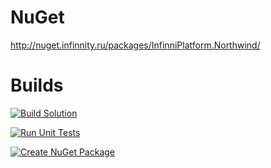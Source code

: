 # NuGet

http://nuget.infinnity.ru/packages/InfinniPlatform.Northwind/

# Builds

<a href="http://teamcity.infinnity.ru/viewType.html?buildTypeId=InfinniPlatform_Northwind_Stage0_BuildSolution&guest=1"><img src="http://teamcity.infinnity.ru/app/rest/builds/buildType:(id:InfinniPlatform_Northwind_Stage0_BuildSolution),branch:(default:true)/statusIcon" alt="Build Solution" title="Build Solution" /></a>

<a href="http://teamcity.infinnity.ru/viewType.html?buildTypeId=InfinniPlatform_Northwind_Stage1_RunUnitTests&guest=1"><img src="http://teamcity.infinnity.ru/app/rest/builds/buildType:(id:InfinniPlatform_Northwind_Stage1_RunUnitTests),branch:(default:true)/statusIcon" alt="Run Unit Tests" title="Run Unit Tests" /></a>

<a href="http://teamcity.infinnity.ru/viewType.html?buildTypeId=InfinniPlatform_Northwind_Stage2_CreateNuGetPackage&guest=1"><img src="http://teamcity.infinnity.ru/app/rest/builds/buildType:(id:InfinniPlatform_Northwind_Stage2_CreateNuGetPackage),branch:(default:true)/statusIcon" alt="Create NuGet Package" title="Create NuGet Package" /></a>
